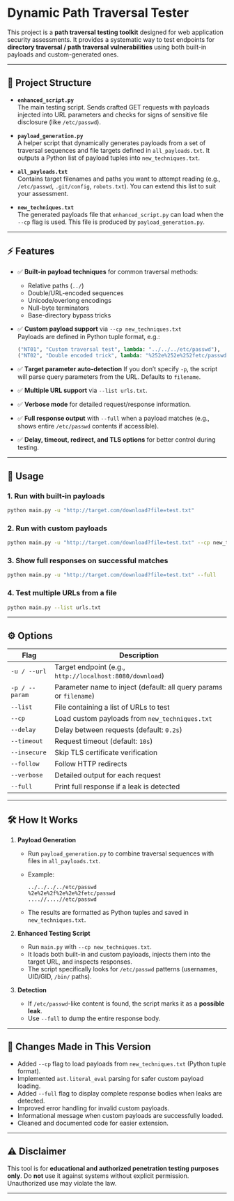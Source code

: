 # Dynamic Path Traversal Tester

This project is a **path traversal testing toolkit** designed for web application security assessments. It provides a systematic way to test endpoints for **directory traversal / path traversal vulnerabilities** using both built-in payloads and custom-generated ones.

---

## 📂 Project Structure

- **`enhanced_script.py`**  
  The main testing script. Sends crafted GET requests with payloads injected into URL parameters and checks for signs of sensitive file disclosure (like `/etc/passwd`).

- **`payload_generation.py`**  
  A helper script that dynamically generates payloads from a set of traversal sequences and file targets defined in `all_payloads.txt`. It outputs a Python list of payload tuples into `new_techniques.txt`.

- **`all_payloads.txt`**  
  Contains target filenames and paths you want to attempt reading (e.g., `/etc/passwd`, `.git/config`, `robots.txt`). You can extend this list to suit your assessment.

- **`new_techniques.txt`**  
  The generated payloads file that `enhanced_script.py` can load when the `--cp` flag is used. This file is produced by `payload_generation.py`.

---

## ⚡ Features

- ✅ **Built-in payload techniques** for common traversal methods:
  - Relative paths (`../`)
  - Double/URL-encoded sequences
  - Unicode/overlong encodings
  - Null-byte terminators
  - Base-directory bypass tricks

- ✅ **Custom payload support** via `--cp new_techniques.txt`  
  Payloads are defined in Python tuple format, e.g.:
  ```python
  ("NT01", "Custom traversal test", lambda: "../../../etc/passwd"),
  ("NT02", "Double encoded trick", lambda: "%252e%252e%252fetc/passwd"),


* ✅ **Target parameter auto-detection**
  If you don’t specify `-p`, the script will parse query parameters from the URL. Defaults to `filename`.

* ✅ **Multiple URL support** via `--list urls.txt`.

* ✅ **Verbose mode** for detailed request/response information.

* ✅ **Full response output** with `--full` when a payload matches (e.g., shows entire `/etc/passwd` contents if accessible).

* ✅ **Delay, timeout, redirect, and TLS options** for better control during testing.

---

## 🚀 Usage

### 1. Run with built-in payloads

```bash
python main.py -u "http://target.com/download?file=test.txt"
```

### 2. Run with custom payloads

```bash
python main.py -u "http://target.com/download?file=test.txt" --cp new_techniques.txt
```

### 3. Show full responses on successful matches

```bash
python main.py -u "http://target.com/download?file=test.txt" --full
```

### 4. Test multiple URLs from a file

```bash
python main.py --list urls.txt
```

---

## ⚙️ Options

| Flag           | Description                                                        |
| -------------- | ------------------------------------------------------------------ |
| `-u / --url`   | Target endpoint (e.g., `http://localhost:8080/download`)           |
| `-p / --param` | Parameter name to inject (default: all query params or `filename`) |
| `--list`       | File containing a list of URLs to test                             |
| `--cp`         | Load custom payloads from `new_techniques.txt`                     |
| `--delay`      | Delay between requests (default: `0.2s`)                           |
| `--timeout`    | Request timeout (default: `10s`)                                   |
| `--insecure`   | Skip TLS certificate verification                                  |
| `--follow`     | Follow HTTP redirects                                              |
| `--verbose`    | Detailed output for each request                                   |
| `--full`       | Print full response if a leak is detected                          |

---

## 🛠 How It Works

1. **Payload Generation**

   * Run `payload_generation.py` to combine traversal sequences with files in `all_payloads.txt`.
   * Example:

     ```
     ../../../../etc/passwd
     %2e%2e%2f%2e%2e%2fetc/passwd
     ....//....//etc/passwd
     ```
   * The results are formatted as Python tuples and saved in `new_techniques.txt`.

2. **Enhanced Testing Script**

   * Run `main.py` with `--cp new_techniques.txt`.
   * It loads both built-in and custom payloads, injects them into the target URL, and inspects responses.
   * The script specifically looks for `/etc/passwd` patterns (usernames, UID/GID, `/bin/` paths).

3. **Detection**

   * If `/etc/passwd`-like content is found, the script marks it as a **possible leak**.
   * Use `--full` to dump the entire response body.

---

## 📝 Changes Made in This Version

* Added `--cp` flag to load payloads from `new_techniques.txt` (Python tuple format).
* Implemented `ast.literal_eval` parsing for safer custom payload loading.
* Added `--full` flag to display complete response bodies when leaks are detected.
* Improved error handling for invalid custom payloads.
* Informational message when custom payloads are successfully loaded.
* Cleaned and documented code for easier extension.

---

## ⚠️ Disclaimer

This tool is for **educational and authorized penetration testing purposes only**.
Do **not** use it against systems without explicit permission. Unauthorized use may violate the law.

---

```
